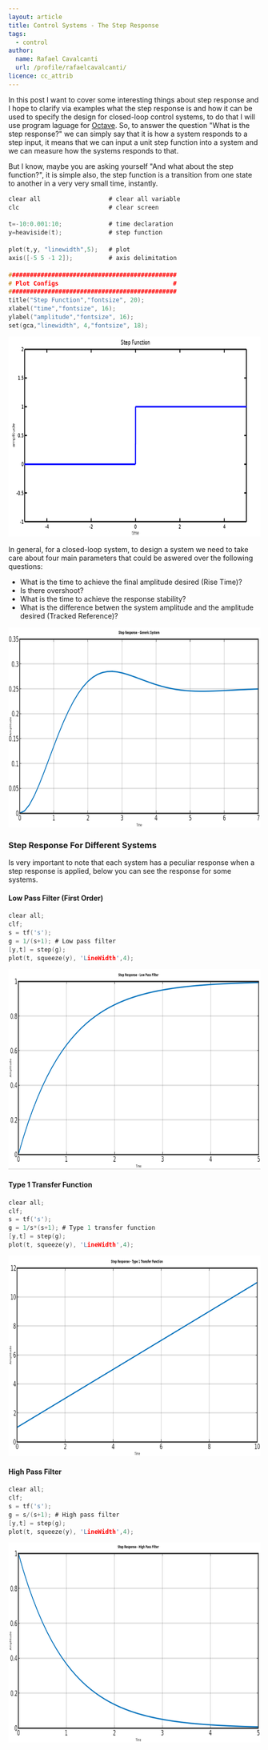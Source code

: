```yaml
---
layout: article
title: Control Systems - The Step Response
tags:
  - control
author:
  name: Rafael Cavalcanti
  url: /profile/rafaelcavalcanti/
licence: cc_attrib
---
```


In this post I want to cover some interesting things about step response and I hope to clarify via examples what the step response is and how it can be used to specify the design for closed-loop control systems, to do that I will use program laguage for [Octave](https://www.gnu.org/software/octave/). So, to answer the question "What is the step response?" we can simply say that it is how a system responds to a step input, it means that we can input a unit step function into a system and we can measure how the systems responds to that.

But I know, maybe you are asking yourself "And what about the step function?", it is simple also, the step function is a transition from one state to another in a very very small time, instantly.

```c
clear all                   # clear all variable
clc                         # clear screen

t=-10:0.001:10;             # time declaration
y=heaviside(t);             # step function

plot(t,y, "linewidth",5);   # plot
axis([-5 5 -1 2]);          # axis delimitation

###############################################
# Plot Configs                                #
###############################################
title("Step Function","fontsize", 20);
xlabel("time","fontsize", 16);
ylabel("amplitude","fontsize", 16);
set(gca,"linewidth", 4,"fontsize", 18);
```

<div style="text-align:center"><img src="/images/posts/00015-A.png" width="600" height="400" /></div>

In general, for a closed-loop system, to design a system we need to take care about four main parameters that could be aswered over the following questions:
  * What is the time to achieve the final amplitude desired (Rise Time)?
  * Is there overshoot?
  * What is the time to achieve the response stability?
  * What is the difference betwen the system amplitude and the amplitude desired (Tracked Reference)?

<div style="text-align:center"><img src="/images/posts/00015-E.png" width="600" height="400" /></div>

### Step Response For Different Systems

Is very important to note that each system has a peculiar response when a step response is applied, below you can see the response for some systems.

#### Low Pass Filter (First Order)
```c
clear all;
clf;
s = tf('s');
g = 1/(s+1); # Low pass filter
[y,t] = step(g);
plot(t, squeeze(y), 'LineWidth',4);
```
<div style="text-align:center"><img src="/images/posts/00015-B.png" width="600" height="400" /></div>

#### Type 1 Transfer Function
```c
clear all;
clf;
s = tf('s');
g = 1/s*(s+1); # Type 1 transfer function
[y,t] = step(g);
plot(t, squeeze(y), 'LineWidth',4);
```
<div style="text-align:center"><img src="/images/posts/00015-C.png" width="600" height="400" /></div>

#### High Pass Filter
```c
clear all;
clf;
s = tf('s');
g = s/(s+1); # High pass filter
[y,t] = step(g);
plot(t, squeeze(y), 'LineWidth',4);
```
<div style="text-align:center"><img src="/images/posts/00015-D.png" width="600" height="400" /></div>
